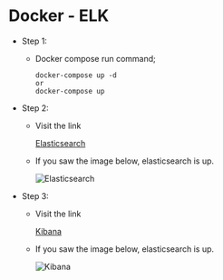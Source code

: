 # Docker - ELK

* Step 1:
  
  * Docker compose run command;

        docker-compose up -d
        or
        docker-compose up

* Step 2:

    * Visit the link

        [Elasticsearch](http://localhost:9200/)
    
    * If you saw the image below, elasticsearch is up.

       ![Elasticsearch](../Dokcer-ELK/util/images/elasticsearch.png) 
  
* Step 3:

    * Visit the link

       [Kibana](http://localhost:5601/app/kibana)
    
    * If you saw the image below, elasticsearch is up.

       ![Kibana](../Dokcer-ELK/util/images/kibana.png)     
